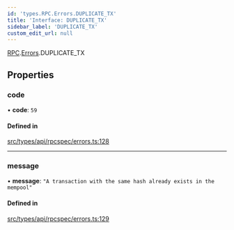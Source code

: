 ```yaml
---
id: 'types.RPC.Errors.DUPLICATE_TX'
title: 'Interface: DUPLICATE_TX'
sidebar_label: 'DUPLICATE_TX'
custom_edit_url: null
---
```


[RPC](../namespaces/types.RPC.md).[Errors](../namespaces/types.RPC.Errors.md).DUPLICATE_TX

## Properties

### code

• **code**: `59`

#### Defined in

[src/types/api/rpcspec/errors.ts:128](https://github.com/starknet-io/starknet.js/blob/v5.24.2/src/types/api/rpcspec/errors.ts#L128)

---

### message

• **message**: `"A transaction with the same hash already exists in the mempool"`

#### Defined in

[src/types/api/rpcspec/errors.ts:129](https://github.com/starknet-io/starknet.js/blob/v5.24.2/src/types/api/rpcspec/errors.ts#L129)
